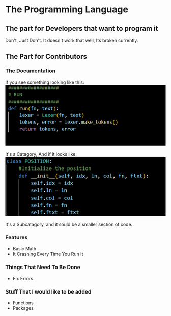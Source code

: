 # The Programming Language
## The part for Developers that want to program it
Don't, Just Don't. It doesn't work that well, Its broken currently.
## The Part for Contributors
### The Documentation
If you see something looking like this:
![IMAGE](Catagory.png)

It's a Catagory, And if it looks like:
![IMAGE](Sub_Catagory.png)

It's a Subcatagory, and it sould be a smaller section of code.
### Features
- Basic Math
- It Crashing Every Time You Run It

### Things That Need To Be Done
- Fix Errors
### Stuff That I would like to be added
- Functions
- Packages
